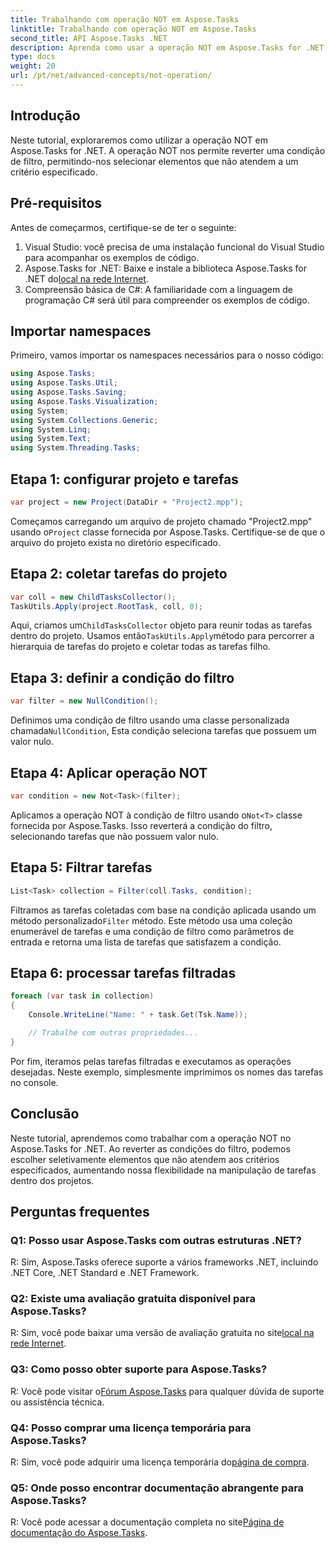 ```yaml
---
title: Trabalhando com operação NOT em Aspose.Tasks
linktitle: Trabalhando com operação NOT em Aspose.Tasks
second_title: API Aspose.Tasks .NET
description: Aprenda como usar a operação NOT em Aspose.Tasks for .NET para filtrar tarefas de forma eficaz. Aprimore seus recursos de gerenciamento de projetos agora.
type: docs
weight: 20
url: /pt/net/advanced-concepts/not-operation/
---
```

## Introdução

Neste tutorial, exploraremos como utilizar a operação NOT em Aspose.Tasks for .NET. A operação NOT nos permite reverter uma condição de filtro, permitindo-nos selecionar elementos que não atendem a um critério especificado.

## Pré-requisitos

Antes de começarmos, certifique-se de ter o seguinte:

1. Visual Studio: você precisa de uma instalação funcional do Visual Studio para acompanhar os exemplos de código.
2.  Aspose.Tasks for .NET: Baixe e instale a biblioteca Aspose.Tasks for .NET do[local na rede Internet](https://releases.aspose.com/tasks/net/).
3. Compreensão básica de C#: A familiaridade com a linguagem de programação C# será útil para compreender os exemplos de código.

## Importar namespaces

Primeiro, vamos importar os namespaces necessários para o nosso código:

```csharp
using Aspose.Tasks;
using Aspose.Tasks.Util;
using Aspose.Tasks.Saving;
using Aspose.Tasks.Visualization;
using System;
using System.Collections.Generic;
using System.Linq;
using System.Text;
using System.Threading.Tasks;
```

## Etapa 1: configurar projeto e tarefas

```csharp
var project = new Project(DataDir + "Project2.mpp");
```

 Começamos carregando um arquivo de projeto chamado "Project2.mpp" usando o`Project` classe fornecida por Aspose.Tasks. Certifique-se de que o arquivo do projeto exista no diretório especificado.

## Etapa 2: coletar tarefas do projeto

```csharp
var coll = new ChildTasksCollector();
TaskUtils.Apply(project.RootTask, coll, 0);
```

 Aqui, criamos um`ChildTasksCollector` objeto para reunir todas as tarefas dentro do projeto. Usamos então`TaskUtils.Apply`método para percorrer a hierarquia de tarefas do projeto e coletar todas as tarefas filho.

## Etapa 3: definir a condição do filtro

```csharp
var filter = new NullCondition();
```

 Definimos uma condição de filtro usando uma classe personalizada chamada`NullCondition`, Esta condição seleciona tarefas que possuem um valor nulo.

## Etapa 4: Aplicar operação NOT

```csharp
var condition = new Not<Task>(filter);
```

 Aplicamos a operação NOT à condição de filtro usando o`Not<T>` classe fornecida por Aspose.Tasks. Isso reverterá a condição do filtro, selecionando tarefas que não possuem valor nulo.

## Etapa 5: Filtrar tarefas

```csharp
List<Task> collection = Filter(coll.Tasks, condition);
```

 Filtramos as tarefas coletadas com base na condição aplicada usando um método personalizado`Filter` método. Este método usa uma coleção enumerável de tarefas e uma condição de filtro como parâmetros de entrada e retorna uma lista de tarefas que satisfazem a condição.

## Etapa 6: processar tarefas filtradas

```csharp
foreach (var task in collection)
{
    Console.WriteLine("Name: " + task.Get(Tsk.Name));

    // Trabalhe com outras propriedades...
}
```

Por fim, iteramos pelas tarefas filtradas e executamos as operações desejadas. Neste exemplo, simplesmente imprimimos os nomes das tarefas no console.

## Conclusão

Neste tutorial, aprendemos como trabalhar com a operação NOT no Aspose.Tasks for .NET. Ao reverter as condições do filtro, podemos escolher seletivamente elementos que não atendem aos critérios especificados, aumentando nossa flexibilidade na manipulação de tarefas dentro dos projetos.

## Perguntas frequentes

### Q1: Posso usar Aspose.Tasks com outras estruturas .NET?

R: Sim, Aspose.Tasks oferece suporte a vários frameworks .NET, incluindo .NET Core, .NET Standard e .NET Framework.

### Q2: Existe uma avaliação gratuita disponível para Aspose.Tasks?

 R: Sim, você pode baixar uma versão de avaliação gratuita no site[local na rede Internet](https://releases.aspose.com/).

### Q3: Como posso obter suporte para Aspose.Tasks?

 R: Você pode visitar o[Fórum Aspose.Tasks](https://forum.aspose.com/c/tasks/15) para qualquer dúvida de suporte ou assistência técnica.

### Q4: Posso comprar uma licença temporária para Aspose.Tasks?

 R: Sim, você pode adquirir uma licença temporária do[página de compra](https://purchase.aspose.com/temporary-license/).

### Q5: Onde posso encontrar documentação abrangente para Aspose.Tasks?

 R: Você pode acessar a documentação completa no site[Página de documentação do Aspose.Tasks](https://reference.aspose.com/tasks/net/).